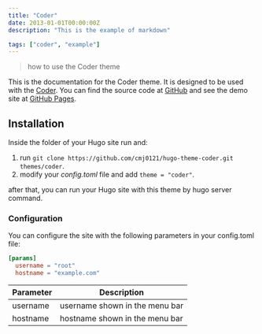 ```yaml
---
title: "Coder"
date: 2013-01-01T00:00:00Z
description: "This is the example of markdown"

tags: ["coder", "example"]
---
```


> how to use the Coder theme

This is the documentation for the Coder theme. It is designed to be used with the
[Coder][0]. You can find the source code at [GitHub][0] and see the demo site at
[GitHub Pages][1].

## Installation

Inside the folder of your Hugo site run and:

1. run `git clone https://github.com/cmj0121/hugo-theme-coder.git themes/coder`.
2. modify your _config.toml_ file and add `theme = "coder"`.

after that, you can run your Hugo site with this theme by hugo server command.

### Configuration

You can configure the site with the following parameters in your config.toml file:

```toml
[params]
  username = "root"
  hostname = "example.com"
```

| Parameter | Description                    |
| --------- | ------------------------------ |
| username  | username shown in the menu bar |
| hostname  | hostname shown in the menu bar |

[0]: https://github.com/cmj0121/hogo-theme-coder
[1]: https://cmj0121.github.io/hugo-theme-coder/
